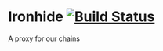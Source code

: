 # Ironhide [![Build Status](https://travis-ci.org/Augugrumi/ironhide.svg?branch=master)](https://travis-ci.org/Augugrumi/ironhide)

A proxy for our chains
